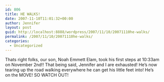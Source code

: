 ```yaml
---
id: 806
title: HE WALKS!
date: 2007-11-10T11:01:32+00:00
author: Jennifer
layout: post
guid: http://localhost:8888/wordpress/2007/11/10/20071110he-walks/
permalink: /2007/11/10/20071110he-walks/
categories:
  - Uncategorized
---
```

Thats right folks, our son, Noah Emmett Elam, took his first steps at 10:33am on November 2nd!! That being said, Jennifer and I are exhausted! He&#8217;s now tearing up the road walking everywhere he can get his little feet into! He&#8217;s on the MOVE! SO WATCH OUT!
